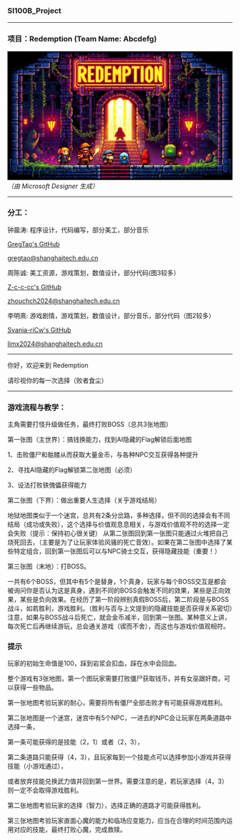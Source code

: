 ### SI100B_Project

------------------------------------

### 项目：Redemption (Team Name: Abcdefg)

![ICON](./assets/ui/cover.png)
*（由 Microsoft Designer 生成）*

------------------------------------

### 分工：

钟晨涛: 程序设计，代码编写，部分美工，部分音乐

[GregTao's GitHub](https://github.com/GregTaoo)

[gregtao@shanghaitech.edu.cn](mailto:gregtao@shanghaitech.edu.cn) 

周陈诚: 美工资源，游戏策划，数值设计，部分代码(图3较多）

[Z-c-c-cc's GitHub](https://github.com/Z-c-c-cc)

[zhouchch2024@shanghaitech.edu.cn](mailto:zhouchch2024@shanghaitech.edu.cn) 

李明熹: 游戏剧情，游戏策划，数值设计，部分音乐，部分代码（图2较多）

[Svania-riCw's GitHub](https://github.com/Svania-riCw)

[limx2024@shanghaitech.edu.cn](mailto:limx2024@shanghaitech.edu.cn) 

-------------------------------------

你好，欢迎来到 Redemption

请珍视你的每一次选择（败者食尘）

-------------------------------------

### 游戏流程与教学：

主角需要打怪升级做任务，最终打败BOSS（总共3张地图）

第一张图（主世界）：搞钱换能力，找到AI隐藏的Flag解锁后面地图

1、击败僵尸和骷髅从而获取大量金币，与各种NPC交互获得各种提升

2、寻找AI隐藏的Flag解锁第二张地图（必须）

3、设法打败铁傀儡获得能力

第二张图（下界）：做出重要人生选择（关乎游戏结局）

地狱地图类似于一个迷宫，总共有2条分岔路，多种选择，但不同的选择会有不同结局（成功或失败），这个选择与价值观息息相关，与游戏价值观不符的选择一定会失败（提示：保持初心很关键）
从第二张图回到第一张图只能通过火堆把自己烧死回去，（主要是为了让玩家体验风骚的死亡音效）。如果在第二张图中选择了某些特定组合，回到第一张图后可以与NPC骑士交互，获得隐藏技能（重要！）

第三张图（末地）：打BOSS。

一共有6个BOSS，但其中有5个是替身，1个真身，玩家与每个BOSS交互是都会被询问你是否认为这是真身，遇到不同的BOSS会触发不同的效果，某些是正向效果，某些是负向效果。在经历了第一阶段辨别真假BOSS后，第二阶段是与BOSS战斗，如若胜利，游戏胜利。（胜利与否与上文提到的隐藏技能是否获得关系密切）注意，如果与BOSS战斗后死亡，就会金币减半，回到第一张图。某种意义上讲，每次死亡后再继续游玩，总会通关游戏（锲而不舍），而这也与游戏价值观相符。

### 提示

玩家的初始生命值是100，踩到岩浆会扣血，踩在水中会回血。

整个游戏有3张地图，第一个图玩家需要打败僵尸获取钱币，并有女巫跟奸商，可以获得一些物品。

第一张地图考验玩家的耐心，需要将所有僵尸全部击败才有可能获得游戏胜利。

第二张地图是一个迷宫，迷宫中有5个NPC，一进去的NPC会让玩家在两条道路中选择一条，

第一条可能获得的是技能（2，1）或者（2，3），

第二条道路只能获得（4，3），且玩家每到一个技能点可以选择参加小游戏并获得技能（小游戏通过），

或者放弃技能兑换武力值并回到第一世界。需要注意的是，若玩家选择（4，3）则一定不会取得游戏胜利。

第二张地图考验玩家的选择（智力），选择正确的道路才可能获得胜利。

第三张地图考验玩家直面心魔的能力和临场应变能力，应当在合理的时间范围内运用对应的技能，最终打败心魔，完成救赎。
